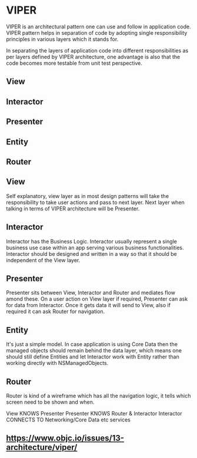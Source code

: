#  VIPER

VIPER is an architectural pattern one can use and follow in application code.
VIPER pattern helps in separation of code by adopting single responsibility principles
in various layers which it stands for.

In separating the layers of application code into different responsibilities as per
layers defined by VIPER architecture, one advantage is also that the code becomes
more testable from unit test perspective.

## View
## Interactor
## Presenter
## Entity
## Router


## View

Self explanatory, view layer as in most design patterns will take the responsibility
to take user actions and pass to next layer. Next layer when talking in terms of 
VIPER architecture will be Presenter.

## Interactor

Interactor has the Business Logic. Interactor usually represent a single business
use case within an app serving various business functionalities. Interactor should
be designed and written in a way so that it should be independent of the View layer.

## Presenter

Presenter sits between View, Interactor and Router and mediates flow amond these.
On a user action on View layer if required, Presenter can ask for data from Interactor.
Once it gets data it will send to View, also if required it can ask Router for 
navigation.

## Entity

It's just a simple model. In case application is using Core Data then the managed
objects should remain behind the data layer, which means one should still define
Entities and let Interactor work with Entity rather than working directly with
NSManagedObjects.

## Router

Router is kind of a wireframe which has all the navigation logic, it tells which
screen need to be shown and when.


View KNOWS Presenter
Presenter KNOWS Router & Interactor
Interactor CONNECTS TO Networking/Core Data etc services


## https://www.objc.io/issues/13-architecture/viper/
